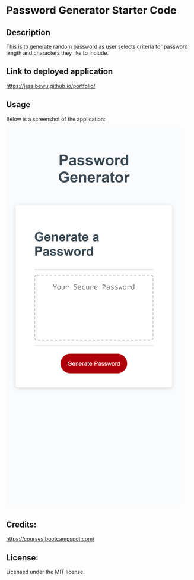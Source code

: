 # Password Generator Starter Code
## Description 
This is to generate random password as user selects criteria for password length and characters they like to include. 

## Link to deployed application 
https://jessibewu.github.io/portfolio/

## Usage 
Below is a screenshot of the application: 

![alt text](screenshot.png) 

## Credits: 
https://courses.bootcampspot.com/

## License: 
Licensed under the MIT license.